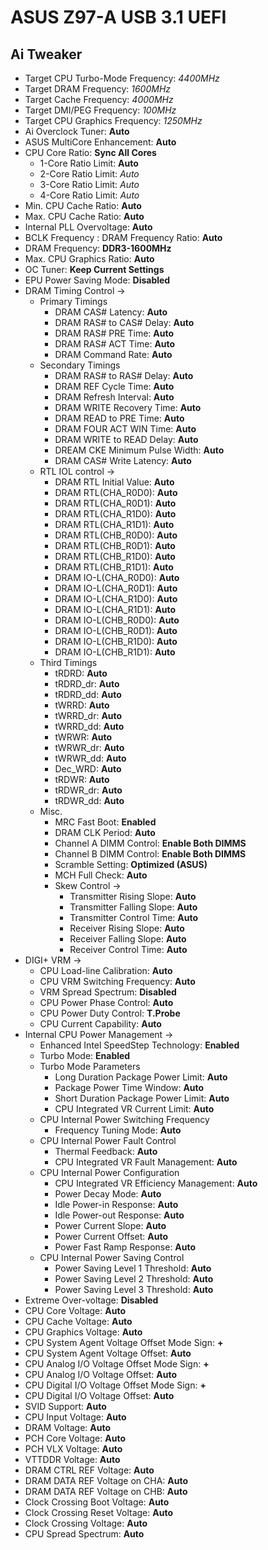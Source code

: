 # ASUS Z97-A USB 3.1 UEFI

## Ai Tweaker

* Target CPU Turbo-Mode Frequency: *4400MHz*
* Target DRAM Frequency: *1600MHz*
* Target Cache Frequency: *4000MHz*
* Target DMI/PEG Frequency: *100MHz*
* Target CPU Graphics Frequency: *1250MHz*
* Ai Overclock Tuner: **Auto**
* ASUS MultiCore Enhancement: **Auto**
* CPU Core Ratio: **Sync All Cores**
    * 1-Core Ratio Limit: **Auto**
    * 2-Core Ratio Limit: *Auto*
    * 3-Core Ratio Limit: *Auto*
    * 4-Core Ratio Limit: *Auto*
* Min. CPU Cache Ratio: **Auto**
* Max. CPU Cache Ratio: **Auto**
* Internal PLL Overvoltage: **Auto**
* BCLK Frequency : DRAM Frequency Ratio: **Auto**
* DRAM Frequency: **DDR3-1600MHz**
* Max. CPU Graphics Ratio: **Auto**
* OC Tuner: **Keep Current Settings**
* EPU Power Saving Mode: **Disabled**
* DRAM Timing Control ->
    * Primary Timings
        * DRAM CAS# Latency: **Auto**
        * DRAM RAS# to CAS# Delay: **Auto**
        * DRAM RAS# PRE Time: **Auto**
        * DRAM RAS# ACT Time: **Auto**
        * DRAM Command Rate: **Auto**
    * Secondary Timings
        * DRAM RAS# to RAS# Delay: **Auto**
        * DRAM REF Cycle Time: **Auto**
        * DRAM Refresh Interval: **Auto**
        * DRAM WRITE Recovery Time: **Auto**
        * DRAM READ to PRE Time: **Auto**
        * DRAM FOUR ACT WIN Time: **Auto**
        * DRAM WRITE to READ Delay: **Auto**
        * DREAM CKE Minimum Pulse Width: **Auto**
        * DRAM CAS# Write Latency: **Auto**
    * RTL IOL control ->
        * DRAM RTL Initial Value: **Auto**
        * DRAM RTL(CHA_R0D0): **Auto**
        * DRAM RTL(CHA_R0D1): **Auto**
        * DRAM RTL(CHA_R1D0): **Auto**
        * DRAM RTL(CHA_R1D1): **Auto**
        * DRAM RTL(CHB_R0D0): **Auto**
        * DRAM RTL(CHB_R0D1): **Auto**
        * DRAM RTL(CHB_R1D0): **Auto**
        * DRAM RTL(CHB_R1D1): **Auto**
        * DRAM IO-L(CHA_R0D0): **Auto**
        * DRAM IO-L(CHA_R0D1): **Auto**
        * DRAM IO-L(CHA_R1D0): **Auto**
        * DRAM IO-L(CHA_R1D1): **Auto**
        * DRAM IO-L(CHB_R0D0): **Auto**
        * DRAM IO-L(CHB_R0D1): **Auto**
        * DRAM IO-L(CHB_R1D0): **Auto**
        * DRAM IO-L(CHB_R1D1): **Auto**
    * Third Timings
        * tRDRD: **Auto**
        * tRDRD_dr: **Auto**
        * tRDRD_dd: **Auto**
        * tWRRD: **Auto**
        * tWRRD_dr: **Auto**
        * tWRRD_dd: **Auto**
        * tWRWR: **Auto**
        * tWRWR_dr: **Auto**
        * tWRWR_dd: **Auto**
        * Dec_WRD: **Auto**
        * tRDWR: **Auto**
        * tRDWR_dr: **Auto**
        * tRDWR_dd: **Auto**
    * Misc.
        * MRC Fast Boot: **Enabled**
        * DRAM CLK Period: **Auto**
        * Channel A DIMM Control: **Enable Both DIMMS**
        * Channel B DIMM Control: **Enable Both DIMMS**
        * Scramble Setting: **Optimized (ASUS)**
        * MCH Full Check: **Auto**
        * Skew Control ->
            * Transmitter Rising Slope: **Auto**
            * Transmitter Falling Slope: **Auto**
            * Transmitter Control Time: **Auto**
            * Receiver Rising Slope: **Auto**
            * Receiver Falling Slope: **Auto**
            * Receiver Control Time: **Auto**
* DIGI+ VRM ->
    * CPU Load-line Calibration: **Auto**
    * CPU VRM Switching Frequency: **Auto**
    * VRM Spread Spectrum: **Disabled**
    * CPU Power Phase Control: **Auto**
    * CPU Power Duty Control: **T.Probe**
    * CPU Current Capability: **Auto**
* Internal CPU Power Management ->
    * Enhanced Intel SpeedStep Technology: **Enabled**
    * Turbo Mode: **Enabled**
    * Turbo Mode Parameters
        * Long Duration Package Power Limit: **Auto**
        * Package Power Time Window: **Auto**
        * Short Duration Package Power Limit: **Auto**
        * CPU Integrated VR Current Limit: **Auto**
    * CPU Internal Power Switching Frequency
        * Frequency Tuning Mode: **Auto**
    * CPU Internal Power Fault Control
        * Thermal Feedback: **Auto**
        * CPU Integrated VR Fault Management: **Auto**
    * CPU Internal Power Configuration
        * CPU Integrated VR Efficiency Management: **Auto**
        * Power Decay Mode: **Auto**
        * Idle Power-in Response: **Auto**
        * Idle Power-out Response: **Auto**
        * Power Current Slope: **Auto**
        * Power Current Offset: **Auto**
        * Power Fast Ramp Response: **Auto**
    * CPU Internal Power Saving Control
        * Power Saving Level 1 Threshold: **Auto**
        * Power Saving Level 2 Threshold: **Auto**
        * Power Saving Level 3 Threshold: **Auto**
* Extreme Over-voltage: **Disabled**
* CPU Core Voltage: **Auto**
* CPU Cache Voltage: **Auto**
* CPU Graphics Voltage: **Auto**
* CPU System Agent Voltage Offset Mode Sign: **+**
* CPU System Agent Voltage Offset: **Auto**
* CPU Analog I/O Voltage Offset Mode Sign: **+**
* CPU Analog I/O Voltage Offset: **Auto**
* CPU Digital I/O Voltage Offset Mode Sign: **+**
* CPU Digital I/O Voltage Offset: **Auto**
* SVID Support: **Auto**
* CPU Input Voltage: **Auto**
* DRAM Voltage: **Auto**
* PCH Core Voltage: **Auto**
* PCH VLX Voltage: **Auto**
* VTTDDR Voltage: **Auto**
* DRAM CTRL REF Voltage: **Auto**
* DRAM DATA REF Voltage on CHA: **Auto**
* DRAM DATA REF Voltage on CHB: **Auto**
* Clock Crossing Boot Voltage: **Auto**
* Clock Crossing Reset Voltage: **Auto**
* Clock Crossing Voltage: **Auto**
* CPU Spread Spectrum: **Auto**
